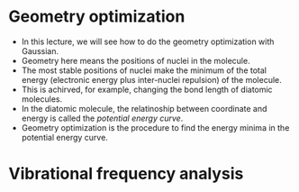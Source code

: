 # Geometry optimization
* In this lecture, we will see how to do the geometry optimization with Gaussian.
* Geometry here means the positions of nuclei in the molecule.
* The most stable positions of nuclei make the minimum of the total energy (electronic energy plus inter-nuclei repulsion) of the molecule.
* This is achirved, for example, changing the bond length of diatomic molecules.
* In the diatomic molecule, the relatinoship between coordinate and energy is called the *potential energy curve*.
* Geometry optimization is the procedure to find the energy minima in the potential energy curve.

# Vibrational frequency analysis
